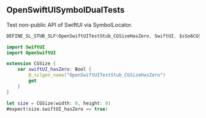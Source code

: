 ## OpenSwiftUISymbolDualTests

Test non-public API of SwiftUI via SymbolLocator.

```c
DEFINE_SL_STUB_SLF(OpenSwiftUITestStub_CGSizeHasZero, SwiftUI, $sSo6CGSizeV7SwiftUIE7hasZeroSbvg);
```

```swift
import SwiftUI
import OpenSwiftUI

extension CGSize {
    var swiftUI_hasZero: Bool {
        @_silgen_name("OpenSwiftUITestStub_CGSizeHasZero")
        get
    }
}

let size = CGSize(width: 0, height: 0)
#expect(size.swiftUI_hasZero == true)
```
